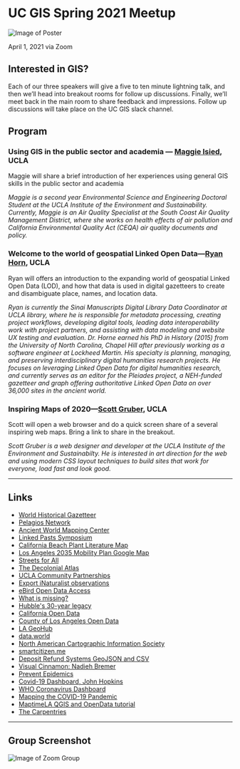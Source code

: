 # UC GIS Spring 2021 Meetup

![Image of Poster](https://ucgis.github.io/meetups/img/ucgis-2021-spring-meetup-poster.jpg)


<p><time datetime="2021-04-01">April 1, 2021</time> via Zoom</p>

## Interested in GIS?

Each of our three speakers will give a five to ten minute lightning talk, and then we’ll head into breakout rooms for follow up discussions. Finally, we’ll meet back in the main room to share feedback and impressions. Follow up discussions will take place on the UC GIS slack channel.

## Program
### Using GIS in the public sector and academia — [Maggie Isied](https://www.linkedin.com/in/margaretisied1/), UCLA
Maggie will share a brief introduction of her experiences using general GIS skills in the public sector and academia

*Maggie is a second year Environmental Science and Engineering Doctoral Student at the UCLA Institute of the Environment and Sustainability. Currently, Maggie is an Air Quality Specialist at the South Coast Air Quality Management District, where she works on health effects of air pollution and California Environmental Quality Act (CEQA) air quality documents and policy.*

### Welcome to the world of geospatial Linked Open Data—[Ryan Horn](https://www.library.ucla.edu/staff/ryan-horne), UCLA
Ryan will offers an introduction to the expanding world of geospatial Linked Open Data (LOD), and how that data is used in digital gazetteers to create and disambiguate place, names, and location data.

*Ryan is currently the Sinai Manuscripts Digital Library Data Coordinator at UCLA library, where he is responsible for metadata processing, creating project workflows, developing digital tools, leading data interoperability work with project partners, and assisting with data modeling and website UX testing and evaluation. Dr. Horne earned his PhD in History (2015) from the University of North Carolina, Chapel Hill after previously working as a software engineer at Lockheed Martin. His specialty is planning, managing, and preserving interdisciplinary digital humanities research projects. He focuses on leveraging Linked Open Data for digital humanities research, and currently serves as an editor for the Pleiades project, a NEH-funded gazetteer and graph offering authoritative Linked Open Data on over 36,000 sites in the ancient world.*

### Inspiring Maps of 2020—[Scott Gruber](https://www.ioes.ucla.edu/person/scott-gruber/), UCLA
Scott will open a web browser and do a quick screen share of a several inspiring web maps. Bring a link to share in the breakout.

*Scott Gruber is a web designer and developer at the UCLA Institute of the Environment and Sustainabilty. He is interested in art direction for the web and using modern CSS layout techniques to build sites that work for everyone, load fast and look good.*

---

## Links

- [World Historical Gazetteer](http://whgazetteer.org/)
- [Pelagios Network](https://pelagios.org/)
- [Ancient World Mapping Center](http://awmc.unc.edu/wordpress/)
- [Linked Pasts Symposium](https://linkedpasts.hcommons.org/)
- [California Beach Plant Literature Map](http://micheletobias.github.io/maps/LiteratureMap.html)
- [Los Angeles 2035 Mobility Plan Google Map](https://www.google.com/maps/d/u/0/viewer?hl=en&mid=1DqymigEQtaZWjQapam9BDgkQ-DgBGPxy&ll=33.998529114976115%2C-118.39086613826528&z=13)
- [Streets for All](https://streetsforall.org/)
- [The Decolonial Atlas](https://decolonialatlas.wordpress.com)
- [UCLA Community Partnerships](https://communitypartnerships.ucla.edu)
- [Export iNaturalist observations](https://www.inaturalist.org/observations/export)
- [eBird Open Data Access](https://ebird.org/science/use-ebird-data/download-ebird-data-products)
- [What is missing?](https://www.whatismissing.net/)
- [Hubble's 30-year legacy](https://www.visualcinnamon.com/portfolio/hubble-30-years/)
- [California Open Data](https://data.ca.gov)
- [County of Los Angeles Open Data](https://data.lacounty.gov)
- [LA GeoHub](https://geohub.lacity.org)
- [data.world](https://data.world)
- [North American Cartographic Information Society](https://nacis.org/)
- [smartcitizen.me](https://smartcitizen.me/kits/13119)
- [Deposit Refund Systems GeoJSON and CSV](https://github.com/uclaioes/deposit-refund-systems)
- [Visual Cinnamon: Nadieh Bremer](https://www.visualcinnamon.com/)
- [Prevent Epidemics](https://preventepidemics.org/map/?lat=37.22&lng=-12.43&zoom=1.5)
- [Covid-19 Dashboard, John Hopkins](https://www.arcgis.com/apps/opsdashboard/index.html#/bda7594740fd40299423467b48e9ecf6)
- [WHO Coronavirus Dashboard](https://covid19.who.int/)
- [Mapping the COVID-19 Pandemic](https://storymaps.arcgis.com/stories/4fdc0d03d3a34aa485de1fb0d2650ee0)
- [MaptimeLA QGIS and OpenData tutorial](https://github.com/maptimeLA/qgis_opendata)
- [The Carpentries](https://carpentries.org)

---

## Group Screenshot

![Image of Zoom Group](https://ucgis.github.io/meetups/img/ucgis-2021-spring-meetup-screenshot.jpg)
